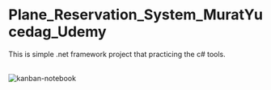 # Plane_Reservation_System_MuratYucedag_Udemy
This is simple .net framework project that practicing the c# tools.

<br>
  <img
  src="Plane_Reservation_System\assets\"
  alt="kanban-notebook"
  title="Optional title"
  style="display: inline-block; margin: 0 auto; max-width: 300px">
